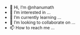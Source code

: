 - 👋 Hi, I’m @nhanumath
- 👀 I’m interested in ...
- 🌱 I’m currently learning ...
- 💞️ I’m looking to collaborate on ...
- 📫 How to reach me ...

<!---
nhanumath/nhanumath is a ✨ special ✨ repository because its `README.md` (this file) appears on your GitHub profile.
You can click the Preview link to take a look at your changes.
--->

